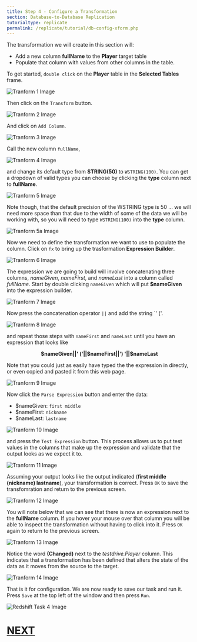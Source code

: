 ```yaml
---
title: Step 4 - Configure a Transformation
section: Database-to-Database Replication
tutorialtype: replicate
permalink: /replicate/tutorial/db-config-xform.php
---
```


The transformation we will create in this section will:

* Add a new column **fullName** to the **Player** target table
* Populate that column with values from other columns in the table.

To get started, `double click` on the **Player** table in the **Selected Tables** frame.

![Tranform 1 Image](/images/xform-1.png)

Then click on the `Transform` button.

![Tranform 2 Image](/images/xform-2.png)

And click on `Add Column`.

![Tranform 3 Image](/images/xform-3.png)

Call the new column `fullName`,

![Tranform 4 Image](/images/xform-4.png)

and change its default type from **STRING(50)** to `WSTRING(100)`. You can get a dropdown of 
valid types you can choose by clicking the **type** column next to **fullName**.

![Tranform 5 Image](/images/xform-5.png)

Note though, that the default precision of the WSTRING type is 50 ... we will need more space
than that due to the width of some of the data we will be working with, so you will need to 
type `WSTRING(100)` into the **type** column.

![Tranform 5a Image](/images/xform-5a.png)

Now we need to define the transformation we want to use to populate the column. Click on `fx` to
bring up the trasformation **Expression Builder**.

![Tranform 6 Image](/images/xform-6.png)

The expression we are going to build will involve concatenating three columns, _nameGiven_, 
_nameFirst_, and _nameLast_ into a column called _fullName_. Start by double clicking 
`nameGiven` which will put **$nameGiven** into the expression builder.

![Tranform 7 Image](/images/xform-7.png)

Now press the concatenation operator `||` and add the string `' ('.

![Tranform 8 Image](/images/xform-8.png)

and repeat those steps with `nameFirst` and `nameLast` until you have an expression that looks like

<p align="center">
<b>$nameGiven||' ('||$nameFirst||') '||$nameLast</b>
</p>

Note that you could just as easily have typed the the expression in directly, or even 
copied and pasted it from this web page.

![Tranform 9 Image](/images/xform-9.png)

Now click the `Parse Expression` button and enter the data:

* $nameGiven: `first middle`
* $nameFirst: `nickname`
* $nameLast: `lastname`


![Tranform 10 Image](/images/xform-10.png)

and press the `Test Expression` button.  This process allows us to put test values in 
the columns that make up the expression and validate that the output looks as we expect it to.

![Tranform 11 Image](/images/xform-11.png)

Assuming your output looks like the output indicated (**first middle (nickname) lastname**), 
your transformation is correct. Press `OK` to save the transfomration and return to the
previous screen.

![Tranform 12 Image](/images/xform-12.png)

You will note below that we can see that there is now an expression next to the **fullName** column.
If you hover your mouse over that column you will be able to inspect the transformation without
having to click into it. Press `OK` again to return to the previous screen.

![Tranform 13 Image](/images/xform-13.png)

Notice the word **(Changed)** next to the _testdrive.Player_ column. This indicates that
a transformation has been defined that alters the state of the data as it moves from the
source to the target.

![Tranform 14 Image](/images/xform-14.png)

That is it for configuration. We are now ready to save our task and run it. Press `Save` at the top
left of the window and then press `Run`.

![Redshift Task 4 Image](/images/redshift-task-4.png)

# [NEXT](../redshift-run-task)